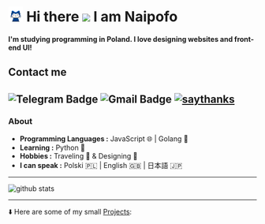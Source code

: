# <img src="https://raw.githubusercontent.com/naipofo/naipofo/master/mona-whisper.apng" width="30px"> Hi there <img src="https://raw.githubusercontent.com/MartinHeinz/MartinHeinz/master/wave.gif" width="30px"> I am Naipofo
#### I'm studying programming in Poland. I love designing websites and front-end UI!
## Contact me
![Telegram Badge](https://img.shields.io/badge/-notmyname-1ca0f1?style=flat-square&logo=telegram&logoColor=white&link=https://t.me/notmynamae) ![Gmail Badge](https://img.shields.io/badge/-athenaheki@gmail.com-c14438?style=flat-square&logo=Gmail&logoColor=white&link=mailto:athenaheki@gmail.com) [![saythanks](https://img.shields.io/badge/my-website-ff69b4.svg?style=flat-square)](https://naipofo.com)
---------------------------------------------------------------------------------------------------------------------------------------------------------------------------------
### About
-  **Programming Languages :** JavaScript 🌐 | Golang 🦔 
-  **Learning :** Python 🐍
-  **Hobbies :** Traveling 🚌 & Designing 🎨
-  **I can speak :**  Polski 🇵🇱 |  English 🇬🇧 | 日本語 🇯🇵 
---------------------------------------------------------------------------------------------------------------------------------------------------------------------------------

![github stats](https://github-readme-stats.vercel.app/api?username=naipofo&show_icons=true&count_private=true&theme=dracula)

---------------------------------------------------------------------------------------------------------------------------------------------------------------------------------
⬇️ Here are some of my small [Projects](https://github.com/naipofo?tab=repositories):
